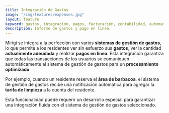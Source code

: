 ```yaml
---
title: Integración de Gastos
image: "/img/features/expenses.jpg"
layout: feature
keyword: gastos, integración, pagos, facturación, contabilidad, automatización
description: Informe de gastos y pago en línea.
---
```


Mirigi se integra a la perfección con varios **sistemas de gestión de gastos**, lo que permite a los residentes ver sin esfuerzo sus **gastos**, ver la cantidad **actualmente adeudada** y realizar **pagos en línea**. Esta integración garantiza que todas las transacciones de los usuarios se comuniquen automáticamente al sistema de gestión de gastos para un **procesamiento optimizado**.

Por ejemplo, cuando un residente reserva el **área de barbacoa**, el sistema de gestión de gastos recibe una notificación automática para agregar la **tarifa de limpieza** a la cuenta del residente. 

Esta funcionalidad puede requerir un desarrollo especial para garantizar una integración fluida con el sistema de gestión de gastos seleccionado.




